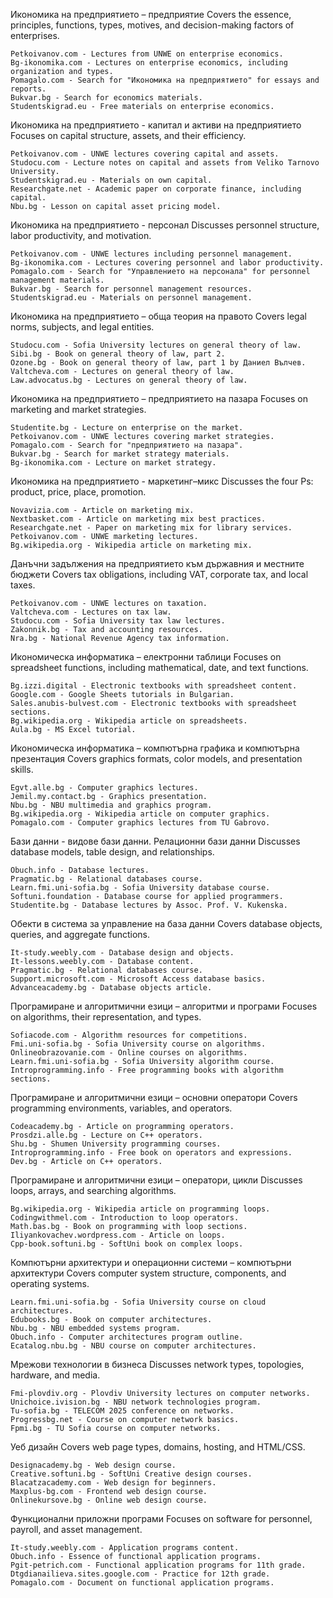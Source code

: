 Икономика на предприятието – предприятие
Covers the essence, principles, functions, types, motives, and decision-making factors of enterprises.

    Petkoivanov.com - Lectures from UNWE on enterprise economics.
    Bg-ikonomika.com - Lectures on enterprise economics, including organization and types.
    Pomagalo.com - Search for "Икономика на предприятието" for essays and reports.
    Bukvar.bg - Search for economics materials.
    Studentskigrad.eu - Free materials on enterprise economics.

Икономика на предприятието - капитал и активи на предприятието
Focuses on capital structure, assets, and their efficiency.

    Petkoivanov.com - UNWE lectures covering capital and assets.
    Studocu.com - Lecture notes on capital and assets from Veliko Tarnovo University.
    Studentskigrad.eu - Materials on own capital.
    Researchgate.net - Academic paper on corporate finance, including capital.
    Nbu.bg - Lesson on capital asset pricing model.

Икономика на предприятието - персонал
Discusses personnel structure, labor productivity, and motivation.

    Petkoivanov.com - UNWE lectures including personnel management.
    Bg-ikonomika.com - Lectures covering personnel and labor productivity.
    Pomagalo.com - Search for "Управлението на персонала" for personnel management materials.
    Bukvar.bg - Search for personnel management resources.
    Studentskigrad.eu - Materials on personnel management.

Икономика на предприятието – обща теория на правото
Covers legal norms, subjects, and legal entities.

    Studocu.com - Sofia University lectures on general theory of law.
    Sibi.bg - Book on general theory of law, part 2.
    Ozone.bg - Book on general theory of law, part 1 by Даниел Вълчев.
    Valtcheva.com - Lectures on general theory of law.
    Law.advocatus.bg - Lectures on general theory of law.

Икономика на предприятието – предприятието на пазара
Focuses on marketing and market strategies.

    Studentite.bg - Lecture on enterprise on the market.
    Petkoivanov.com - UNWE lectures covering market strategies.
    Pomagalo.com - Search for "предприятието на пазара".
    Bukvar.bg - Search for market strategy materials.
    Bg-ikonomika.com - Lecture on market strategy.

Икономика на предприятието - маркетинг–микс
Discusses the four Ps: product, price, place, promotion.

    Novavizia.com - Article on marketing mix.
    Nextbasket.com - Article on marketing mix best practices.
    Researchgate.net - Paper on marketing mix for library services.
    Petkoivanov.com - UNWE marketing lectures.
    Bg.wikipedia.org - Wikipedia article on marketing mix.

Данъчни задължения на предприятието към държавния и местните бюджети
Covers tax obligations, including VAT, corporate tax, and local taxes.

    Petkoivanov.com - UNWE lectures on taxation.
    Valtcheva.com - Lectures on tax law.
    Studocu.com - Sofia University tax law lectures.
    Zakonnik.bg - Tax and accounting resources.
    Nra.bg - National Revenue Agency tax information.

Икономическа информатика – електронни таблици
Focuses on spreadsheet functions, including mathematical, date, and text functions.

    Bg.izzi.digital - Electronic textbooks with spreadsheet content.
    Google.com - Google Sheets tutorials in Bulgarian.
    Sales.anubis-bulvest.com - Electronic textbooks with spreadsheet sections.
    Bg.wikipedia.org - Wikipedia article on spreadsheets.
    Aula.bg - MS Excel tutorial.

Икономическа информатика – компютърна графика и компютърна презентация
Covers graphics formats, color models, and presentation skills.

    Egvt.alle.bg - Computer graphics lectures.
    Jemil.my.contact.bg - Graphics presentation.
    Nbu.bg - NBU multimedia and graphics program.
    Bg.wikipedia.org - Wikipedia article on computer graphics.
    Pomagalo.com - Computer graphics lectures from TU Gabrovo.

Бази данни - видове бази данни. Релационни бази данни
Discusses database models, table design, and relationships.

    Obuch.info - Database lectures.
    Pragmatic.bg - Relational databases course.
    Learn.fmi.uni-sofia.bg - Sofia University database course.
    Softuni.foundation - Database course for applied programmers.
    Studentite.bg - Database lectures by Assoc. Prof. V. Kukenska.

Обекти в система за управление на база данни
Covers database objects, queries, and aggregate functions.

    It-study.weebly.com - Database design and objects.
    It-lessons.weebly.com - Database content.
    Pragmatic.bg - Relational databases course.
    Support.microsoft.com - Microsoft Access database basics.
    Advanceacademy.bg - Database objects article.

Програмиране и алгоритмични езици – алгоритми и програми
Focuses on algorithms, their representation, and types.

    Sofiacode.com - Algorithm resources for competitions.
    Fmi.uni-sofia.bg - Sofia University course on algorithms.
    Onlineobrazovanie.com - Online courses on algorithms.
    Learn.fmi.uni-sofia.bg - Sofia University algorithm course.
    Introprogramming.info - Free programming books with algorithm sections.

Програмиране и алгоритмични езици – основни оператори
Covers programming environments, variables, and operators.

    Codeacademy.bg - Article on programming operators.
    Prosdzi.alle.bg - Lecture on C++ operators.
    Shu.bg - Shumen University programming courses.
    Introprogramming.info - Free book on operators and expressions.
    Dev.bg - Article on C++ operators.

Програмиране и алгоритмични езици – оператори, цикли
Discusses loops, arrays, and searching algorithms.

    Bg.wikipedia.org - Wikipedia article on programming loops.
    Codingwithmel.com - Introduction to loop operators.
    Math.bas.bg - Book on programming with loop sections.
    Iliyankovachev.wordpress.com - Article on loops.
    Cpp-book.softuni.bg - SoftUni book on complex loops.

Компютърни архитектури и операционни системи – компютърни архитектури
Covers computer system structure, components, and operating systems.

    Learn.fmi.uni-sofia.bg - Sofia University course on cloud architectures.
    Edubooks.bg - Book on computer architectures.
    Nbu.bg - NBU embedded systems program.
    Obuch.info - Computer architectures program outline.
    Ecatalog.nbu.bg - NBU course on computer architectures.

Мрежови технологии в бизнеса
Discusses network types, topologies, hardware, and media.

    Fmi-plovdiv.org - Plovdiv University lectures on computer networks.
    Unichoice.ivision.bg - NBU network technologies program.
    Tu-sofia.bg - TELECOM 2025 conference on networks.
    Progressbg.net - Course on computer network basics.
    Fpmi.bg - TU Sofia course on computer networks.

Уеб дизайн
Covers web page types, domains, hosting, and HTML/CSS.

    Designacademy.bg - Web design course.
    Creative.softuni.bg - SoftUni Creative design courses.
    Blacatzacademy.com - Web design for beginners.
    Maxplus-bg.com - Frontend web design course.
    Onlinekursove.bg - Online web design course.

Функционални приложни програми
Focuses on software for personnel, payroll, and asset management.

    It-study.weebly.com - Application programs content.
    Obuch.info - Essence of functional application programs.
    Pgit-petrich.com - Functional application programs for 11th grade.
    Dtgdianailieva.sites.google.com - Practice for 12th grade.
    Pomagalo.com - Document on functional application programs.
